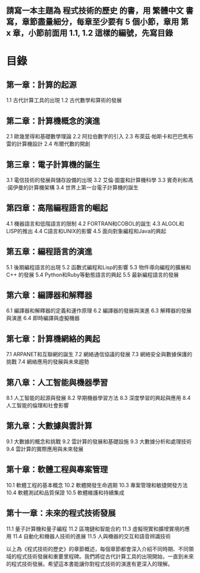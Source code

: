 ## 請寫一本主題為 程式技術的歷史 的書，用 繁體中文 書寫，章節盡量細分，每章至少要有 5 個小節，章用 第 x 章，小節前面用 1.1, 1.2 這樣的編號，先寫目錄

# 目錄

## 第一章：計算的起源
1.1 古代計算工具的出現
1.2 古代數學和算術的發展

## 第二章：計算機概念的演進
2.1 歐幾里得和基礎數學理論
2.2 阿拉伯數字的引入
2.3 布萊茲·帕斯卡和巴巴焦布雷的計算機設計
2.4 布爾代數的開創

## 第三章：電子計算機的誕生
3.1 電信技術的發展與儲存設備的出現
3.2 艾倫·圖靈和計算機科學
3.3 賓奇利和馮·諾伊曼的計算機架構
3.4 世界上第一台電子計算機的誕生

## 第四章：高階編程語言的崛起
4.1 機器語言和低階語言的限制
4.2 FORTRAN和COBOL的誕生
4.3 ALGOL和LISP的推出
4.4 C語言和UNIX的影響
4.5 面向對象編程和Java的興起

## 第五章：編程語言的演進
5.1 後期編程語言的出現
5.2 函數式編程和Lisp的影響
5.3 物件導向編程的擴展和 C++ 的發展
5.4 Python和Ruby等動態語言的興起
5.5 最新編程語言的發展

## 第六章：編譯器和解釋器
6.1 編譯器和解釋器的定義和運作原理
6.2 編譯器的發展與演進
6.3 解釋器的發展與演進
6.4 即時編譯與虛擬機器

## 第七章：計算機網絡的興起
7.1 ARPANET和互聯網的誕生
7.2 網絡通信協議的發展
7.3 網絡安全與數據保護的挑戰
7.4 網絡應用的發展與未來趨勢

## 第八章：人工智能與機器學習
8.1 人工智能的起源與發展
8.2 早期機器學習方法
8.3 深度學習的興起與應用
8.4 人工智能的倫理和社會影響

## 第九章：大數據與雲計算
9.1 大數據的概念和挑戰
9.2 雲計算的發展和基礎設施
9.3 大數據分析和處理技術
9.4 雲計算的實際應用與未來發展

## 第十章：軟體工程與專案管理
10.1 軟體工程的基本概念
10.2 軟體開發生命週期
10.3 專案管理和敏捷開發方法
10.4 軟體測試和品質保證
10.5 軟體維護和持續集成

## 第十一章：未來的程式技術發展
11.1 量子計算機和量子編程
11.2 區塊鏈和智能合約
11.3 虛擬現實和擴增實境的應用
11.4 自動化和機器人技術的進展
11.5 人與機器的交互和語音辨識技術

以上為《程式技術的歷史》的章節概述，每個章節都會深入介紹不同時期、不同領域的程式技術發展和重要里程碑。我們將從古代計算工具的出現開始，一直到未來的程式技術發展。希望這本書能讓你對程式技術的演進有更深入的理解。